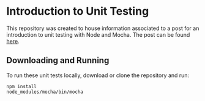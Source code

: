 # Introduction to Unit Testing
This repository was created to house information associated to a post for an introduction to unit testing with Node and Mocha. The post can be found [here](https://andepaulj.medium.com/introduction-to-unit-testing-29205240553f).

## Downloading and Running
To run these unit tests locally, download or clone the repository and run:
```
npm install
node_modules/mocha/bin/mocha
```
